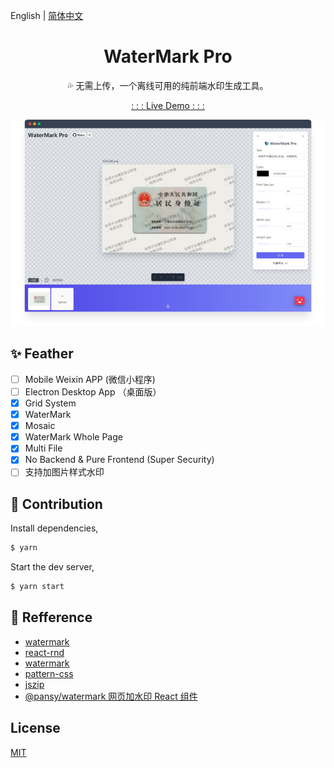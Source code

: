 English | [简体中文](./README_cn-zh.md)

<h1 align="center">WaterMark Pro</h1>

<p align="center">💦 无需上传，一个离线可用的纯前端水印生成工具。</p>

<p align="center"><a href="https://watermark-pro.vercel.app" target="_blank">: : : Live Demo : : :</a></p>

![watermark pro](./src/assets/screenshot.png)
## ✨ Feather

- [ ] Mobile Weixin APP (微信小程序)
- [ ] Electron Desktop App （桌面版）
- [x] Grid System
- [x] WaterMark
- [x] Mosaic
- [x] WaterMark Whole Page
- [x] Multi File
- [x] No Backend & Pure Frontend (Super Security)
- [ ] 支持加图片样式水印
## 🔨 Contribution

Install dependencies,

```bash
$ yarn
```

Start the dev server,

```bash
$ yarn start
```

## 🔖 Refference

- [watermark](http://watermark.dxcweb.com/)
- [react-rnd](https://github.com/bokuweb/react-rnd)
- [watermark](https://github.com/pansyjs/react-components/tree/master/packages/watermark)
- [pattern-css](https://bansal.io/pattern-css)
- [jszip](https://github.com/Stuk/jszip)
- [@pansy/watermark 网页加水印 React 组件](https://github.com/pansyjs/watermark)

## License

[MIT](./LICENSE)
